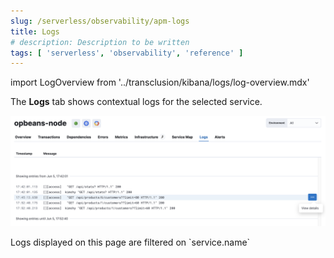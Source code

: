 ```yaml
---
slug: /serverless/observability/apm-logs
title: Logs
# description: Description to be written
tags: [ 'serverless', 'observability', 'reference' ]
---
```


<p><DocBadge template="technical preview" /></p>

import LogOverview from '../transclusion/kibana/logs/log-overview.mdx'

The **Logs** tab shows contextual logs for the selected service.

<LogOverview />

![Example view of the Logs tab in the Applications UI](images/logs/logs.png)

<DocCallOut title="Tip">
Logs displayed on this page are filtered on `service.name`
</DocCallOut>
